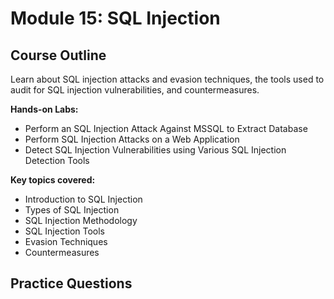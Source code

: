 # Module 15: SQL Injection

## Course Outline

Learn about SQL injection attacks and evasion techniques, the tools used to audit for SQL injection vulnerabilities, and countermeasures.

**Hands-on Labs:**

- Perform an SQL Injection Attack Against MSSQL to Extract Database
- Perform SQL Injection Attacks on a Web Application
- Detect SQL Injection Vulnerabilities using Various SQL Injection Detection Tools

**Key topics covered:**

- Introduction to SQL Injection
- Types of SQL Injection
- SQL Injection Methodology
- SQL Injection Tools
- Evasion Techniques
- Countermeasures

## Practice Questions